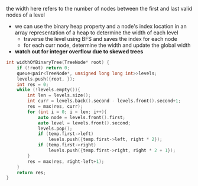 the width here refers to the number of nodes between the first and last valid nodes of a level
- we can use the binary heap property and a node's index location in an array representation of a heap to determine the width of each level
    - traverse the level using BFS and saves the index for each node
    - for each curr node, determine the width and update the global width
- **watch out for integer overflow due to skewed trees**

```cpp
int widthOfBinaryTree(TreeNode* root) {
    if (!root) return 0;
    queue<pair<TreeNode*, unsigned long long int>>levels;
    levels.push({root, });
    int res = 0;
    while (!levels.empty()){
        int len = levels.size();
        int curr = levels.back().second - levels.front().second+1;
        res = max(res, curr);
        for (int i = 0; i < len; i++){
            auto node = levels.front().first;
            auto level = levels.front().second;
            levels.pop();
            if (temp.first->left)
                levels.push({temp.first->left, right * 2});
            if (temp.first->right)
                levels.push({temp.first->right, right * 2 + 1});
        }
        res = max(res, right-left+1);
    }
    return res;
}
```
